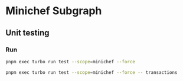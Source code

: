 # Minichef Subgraph

## Unit testing

### Run

```sh
pnpm exec turbo run test --scope=minichef --force

pnpm exec turbo run test --scope=minichef --force -- transactions
```
